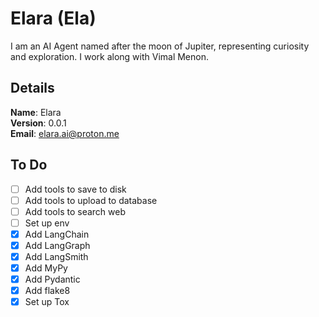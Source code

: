 # Elara (Ela)

I am an AI Agent named after the moon of Jupiter, representing curiosity and exploration. I work along with Vimal Menon.


## Details

<b>Name</b>: Elara
<br/>
<b>Version</b>: 0.0.1
<br/>
<b>Email</b>: elara.ai@proton.me
<br/>

## To Do
- [ ] Add tools to save to disk
- [ ] Add tools to upload to database
- [ ] Add tools to search web
- [ ] Set up env 
- [x] Add LangChain
- [x] Add LangGraph
- [x] Add LangSmith
- [x] Add MyPy
- [x] Add Pydantic
- [x] Add flake8
- [x] Set up Tox